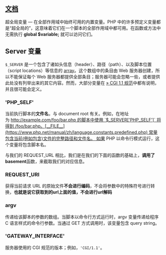 ## [文档](https://www.php.net/manual/zh/reserved.variables.server.php)

超全局变量 — 在全部作用域中始终可用的内置变量。PHP 中的许多预定义变量都是“超全局的”，这意味着它们在一个脚本的全部作用域中都可用。在函数或方法中无需执行 **global $variable;** 就可以访问它们。
## Server 变量
`$_SERVER` 是一个包含了诸如头信息（header）、路径（path）、以及脚本位置（script locations）等信息的 [array](https://www.php.net/manual/zh/language.types.array.php)。这个数组中的条目由 Web 服务器创建，所以不能保证每个 Web 服务器都提供全部条目；服务器可能会忽略一些，或者提供此处没有列举出来的其它内容。然而，大部分变量在 [» CGI 1.1 规范](http://www.faqs.org/rfcs/rfc3875)中都有说明，并且很可能会定义。
### 'PHP_SELF'
当前执行脚本的**文件名**，与 document root 有关。例如，在地址为 http://example.com/foo/bar.php 的脚本中使用 `$_SERVER['PHP_SELF']` 将得到 /foo/bar.php。[__FILE__](https://www.php.net/manual/zh/language.constants.predefined.php) 常量包含当前(例如包含)文件的完整路径和文件名。 如果 PHP 以命令行模式运行，这个变量将包含脚本名。

与我们的 REQUEST_URL 相比，我们是在我们的下面的函数的基础上，**调用了 basement**函数，来截取我们的对应信息。

### REQUEST_URI
获得当前请求 URL 的原始文件**不会进行编码**，不会将参数中的特殊符号进行转换，**也就是说它获取到的url上面的值，不会进行url解码**


### argv
传递给该脚本的参数的数组。当脚本以命令行方式运行时，argv 变量传递给程序 C 语言样式的命令行参数。当通过 GET 方式调用时，该变量包含 query string。

### 'GATEWAY_INTERFACE'
服务器使用的 CGI 规范的版本；例如，`'CGI/1.1'`。

